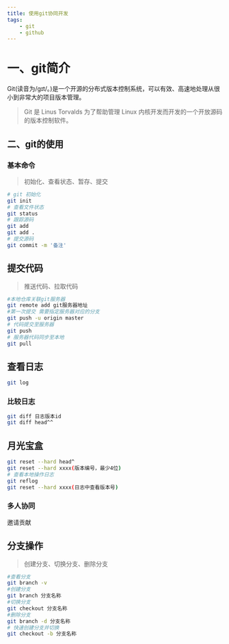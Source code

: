 ```yaml
---
title: 使用git协同开发
tags:
    - git
    - github
---
```




# 一、git简介

Git(读音为/gɪt/。)是一个开源的分布式版本控制系统，可以有效、高速地处理从很小到非常大的项目版本管理。

> Git 是 Linus Torvalds 为了帮助管理 Linux 内核开发而开发的一个开放源码的版本控制软件。



## 二、git的使用



### 基本命令

> 初始化、查看状态、暂存、提交

```bash
# git 初始化
git init
# 查看文件状态
git status
# 跟踪源码
git add
git add .
# 提交源码
git commit -m '备注'
```



##  提交代码

> 推送代码、拉取代码

```bash
#本地仓库关联git服务器
git remote add git服务器地址
#第一次提交 需要指定服务器对应的分支
git push -u origin master  
# 代码提交至服务器
git push
# 服务器代码同步至本地
git pull
```



## 查看日志

```bash
git log
```

### 比较日志

```bash
git diff 日志版本id
git diff head^^
```



## 月光宝盒

```bash
git reset --hard head^
git reset --hard xxxx(版本编号，最少4位)
# 查看本地操作日志
git reflog
git reset --hard xxxx(日志中查看版本号)
```



### 多人协同

邀请贡献



## 分支操作

> 创建分支、切换分支、删除分支

```bash
#查看分支
git branch -v
#创建分支
git branch 分支名称
#切换分支
git checkout 分支名称
#删除分支
git branch -d 分支名称
# 快速创建分支并切换
git checkout -b 分支名称
```

